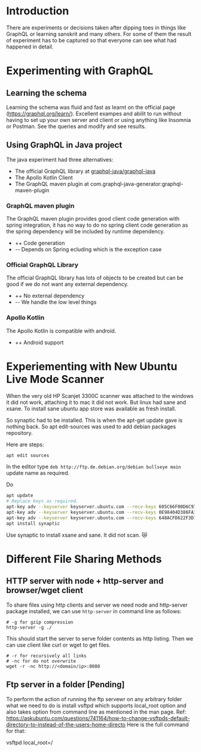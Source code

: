 # Introduction

There are experiments or decisions taken after dipping toes in things like GraphQL or learning sanskrit and many others.
For some of them the result of experiment has to be captured so that everyone can see what had happened in detail.

# Experimenting with GraphQL
## Learning the schema
Learning the schema was fluid and fast as learnt on the official page (https://graphql.org/learn/).
Excellent exampes and abilit to run without having to set up your own server and client or using anything like Insomnia or Postman.
See the queries and modify and see results.

## Using GraphQL in Java project
The java experiment had three alternatives:

- The official GraphQL library at [graphql-java/graphql-java](https://github.com/graphql-java/graphql-java)
- The Apollo Kotlin Client
- The GraphQL maven plugin at com.graphql-java-generator:graphql-maven-plugin

### GraphQL maven plugin
The GraphQL maven plugin provides good client code generation with spring integration,
it has no way to do no spring client code generation as the spring dependency will be included by runtime dependency.

- ++ Code generation
- -- Depends on Spring ecluding which is the exception case

### Official GraphQL Library
The official GraphQL library has lots of objects to be created but can be good if we do not want any external dependency.

- ++ No external dependency
- -- We handle the low level things

### Apollo Kotlin
The Apollo Kotlin is compatible with android.

- ++ Android support

# Experiementing with New Ubuntu Live Mode Scanner

When the very old HP Scanjet 3300C scanner was attached to the windows 
it did not work, attaching it to mac it did not work. 
But linux had sane and xsane. 
To install sane ubuntu app store was available as fresh install.

So synaptic had to be installed. This is when the apt-get update gave is nothing back.
So apt edit-sources was used to add debian packages repository.

Here are steps:
```sh
apt edit sources
```

In the editor type `deb http://ftp.de.debian.org/debian bullseye main` update name as required.

Do
```sh
apt update
# Replace keys as required.
apt-key adv --keyserver keyserver.ubuntu.com --recv-keys 605C66F00D6C9793
apt-key adv --keyserver keyserver.ubuntu.com --recv-keys 0E98404D386FA1D9
apt-key adv --keyserver keyserver.ubuntu.com --recv-keys 648ACFD622F3D138
apt install synaptic
```

Use synaptic to install xsane and sane. It did not scan. 😿

# Different File Sharing Methods

## HTTP server with node + http-server and browser/wget client

To share files using http clients and server we need node and http-server package installed,
we can use `http-server` in command line as follows:

```
# -g for gzip compression
http-server -g ./
```

This should start the server to serve folder contents as http listing.
Then we can use client like curl or wget to get files.
```
# -r for recursively all links
# -nc for do not overwrite
wget -r -nc http://<domain/ip>:8080
```

## Ftp server in a folder [Pending]

To perform the action of running the ftp servewr on any arbitrary folder 
what we need to do is install vsftpd which supports local_root option
 and also takes option from command line as mentioned in the man page.
Ref: https://askubuntu.com/questions/741164/how-to-change-vsftpds-default-directory-to-instead-of-the-users-home-directo
Here is the full command for that:

vsftpd local_root=/






